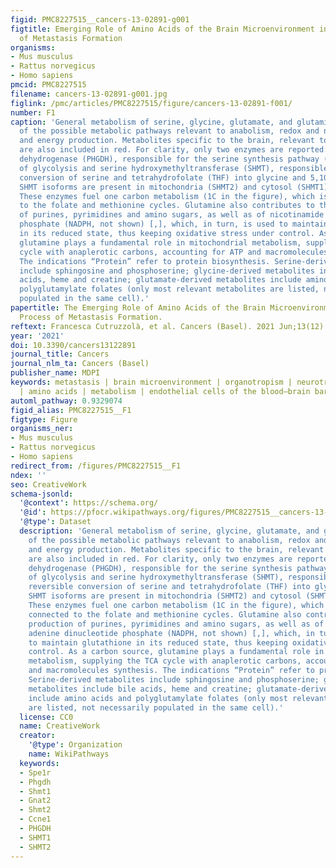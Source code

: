 ```yaml
---
figid: PMC8227515__cancers-13-02891-g001
figtitle: Emerging Role of Amino Acids of the Brain Microenvironment in the Process
  of Metastasis Formation
organisms:
- Mus musculus
- Rattus norvegicus
- Homo sapiens
pmcid: PMC8227515
filename: cancers-13-02891-g001.jpg
figlink: /pmc/articles/PMC8227515/figure/cancers-13-02891-f001/
number: F1
caption: 'General metabolism of serine, glycine, glutamate, and glutamine. Overview
  of the possible metabolic pathways relevant to anabolism, redox and nitrogen homeostasis,
  and energy production. Metabolites specific to the brain, relevant to this review,
  are also included in red. For clarity, only two enzymes are reported: phosphoglycerate
  dehydrogenase (PHGDH), responsible for the serine synthesis pathway (SSP), a branch
  of glycolysis and serine hydroxymethyltransferase (SHMT), responsible for the reversible
  conversion of serine and tetrahydrofolate (THF) into glycine and 5,10-methylene-THF;
  SHMT isoforms are present in mitochondria (SHMT2) and cytosol (SHMT1), respectively.
  These enzymes fuel one carbon metabolism (1C in the figure), which is closely connected
  to the folate and methionine cycles. Glutamine also contributes to the production
  of purines, pyrimidines and amino sugars, as well as of nicotinamide adenine dinucleotide
  phosphate (NADPH, not shown) [,], which, in turn, is used to maintain glutathione
  in its reduced state, thus keeping oxidative stress under control. As a carbon source,
  glutamine plays a fundamental role in mitochondrial metabolism, supplying the TCA
  cycle with anaplerotic carbons, accounting for ATP and macromolecules synthesis.
  The indications “Protein” refer to protein biosynthesis. Serine-derived metabolites
  include sphingosine and phosphoserine; glycine-derived metabolites include bile
  acids, heme and creatine; glutamate-derived metabolites include amino acids and
  polyglutamylate folates (only most relevant metabolites are listed, not necessarily
  populated in the same cell).'
papertitle: The Emerging Role of Amino Acids of the Brain Microenvironment in the
  Process of Metastasis Formation.
reftext: Francesca Cutruzzolà, et al. Cancers (Basel). 2021 Jun;13(12):2891.
year: '2021'
doi: 10.3390/cancers13122891
journal_title: Cancers
journal_nlm_ta: Cancers (Basel)
publisher_name: MDPI
keywords: metastasis | brain microenvironment | organotropism | neurotransmitters
  | amino acids | metabolism | endothelial cells of the blood–brain barrier
automl_pathway: 0.9329074
figid_alias: PMC8227515__F1
figtype: Figure
organisms_ner:
- Mus musculus
- Rattus norvegicus
- Homo sapiens
redirect_from: /figures/PMC8227515__F1
ndex: ''
seo: CreativeWork
schema-jsonld:
  '@context': https://schema.org/
  '@id': https://pfocr.wikipathways.org/figures/PMC8227515__cancers-13-02891-g001.html
  '@type': Dataset
  description: 'General metabolism of serine, glycine, glutamate, and glutamine. Overview
    of the possible metabolic pathways relevant to anabolism, redox and nitrogen homeostasis,
    and energy production. Metabolites specific to the brain, relevant to this review,
    are also included in red. For clarity, only two enzymes are reported: phosphoglycerate
    dehydrogenase (PHGDH), responsible for the serine synthesis pathway (SSP), a branch
    of glycolysis and serine hydroxymethyltransferase (SHMT), responsible for the
    reversible conversion of serine and tetrahydrofolate (THF) into glycine and 5,10-methylene-THF;
    SHMT isoforms are present in mitochondria (SHMT2) and cytosol (SHMT1), respectively.
    These enzymes fuel one carbon metabolism (1C in the figure), which is closely
    connected to the folate and methionine cycles. Glutamine also contributes to the
    production of purines, pyrimidines and amino sugars, as well as of nicotinamide
    adenine dinucleotide phosphate (NADPH, not shown) [,], which, in turn, is used
    to maintain glutathione in its reduced state, thus keeping oxidative stress under
    control. As a carbon source, glutamine plays a fundamental role in mitochondrial
    metabolism, supplying the TCA cycle with anaplerotic carbons, accounting for ATP
    and macromolecules synthesis. The indications “Protein” refer to protein biosynthesis.
    Serine-derived metabolites include sphingosine and phosphoserine; glycine-derived
    metabolites include bile acids, heme and creatine; glutamate-derived metabolites
    include amino acids and polyglutamylate folates (only most relevant metabolites
    are listed, not necessarily populated in the same cell).'
  license: CC0
  name: CreativeWork
  creator:
    '@type': Organization
    name: WikiPathways
  keywords:
  - Spe1r
  - Phgdh
  - Shmt1
  - Gnat2
  - Shmt2
  - Ccne1
  - PHGDH
  - SHMT1
  - SHMT2
---
```

